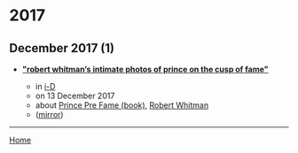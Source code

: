 # 2017

## December 2017 (1)

 - [**"robert whitman’s intimate photos of prince on the cusp of fame"**](https://i-d.vice.com/en_us/article/7xwkqa/robert-whitmans-intimate-photos-of-prince-on-the-cusp-of-fame)

    - in [i-D](https://i-d.vice.com/)
    - on 13 December 2017
    - about [Prince Pre Fame (book)](../../topics/book/prince-pre-fame/index.md), [Robert Whitman](../../topics/robert-whitman/index.md)
    - ([mirror](https://web.archive.org/web/*/https://i-d.vice.com/en_us/article/7xwkqa/robert-whitmans-intimate-photos-of-prince-on-the-cusp-of-fame))

----

[Home](../index.md)
